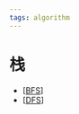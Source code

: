 ```yaml
---
tags: algorithm
---
```


# 栈

- [[BFS]]
- [[DFS]]

[//begin]: # "Autogenerated link references for markdown compatibility"
[BFS]: ../algorithms/BFS.md "BFS"
[DFS]: ../algorithms/DFS.md "DFS"
[//end]: # "Autogenerated link references"
